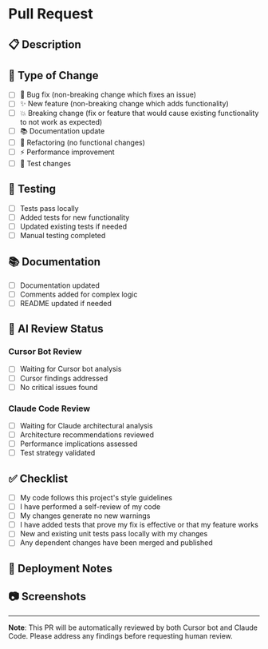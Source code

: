 # Pull Request

## 📋 Description
<!-- Describe what this PR does and why -->

## 🔄 Type of Change
- [ ] 🐛 Bug fix (non-breaking change which fixes an issue)
- [ ] ✨ New feature (non-breaking change which adds functionality)
- [ ] 💥 Breaking change (fix or feature that would cause existing functionality to not work as expected)
- [ ] 📚 Documentation update
- [ ] 🔧 Refactoring (no functional changes)
- [ ] ⚡ Performance improvement
- [ ] 🧪 Test changes

## 🧪 Testing
- [ ] Tests pass locally
- [ ] Added tests for new functionality
- [ ] Updated existing tests if needed
- [ ] Manual testing completed

## 📚 Documentation
- [ ] Documentation updated
- [ ] Comments added for complex logic
- [ ] README updated if needed

## 🤖 AI Review Status

### Cursor Bot Review
- [ ] Waiting for Cursor bot analysis
- [ ] Cursor findings addressed
- [ ] No critical issues found

### Claude Code Review
- [ ] Waiting for Claude architectural analysis
- [ ] Architecture recommendations reviewed
- [ ] Performance implications assessed
- [ ] Test strategy validated

## ✅ Checklist
- [ ] My code follows this project's style guidelines
- [ ] I have performed a self-review of my code
- [ ] My changes generate no new warnings
- [ ] I have added tests that prove my fix is effective or that my feature works
- [ ] New and existing unit tests pass locally with my changes
- [ ] Any dependent changes have been merged and published

## 🚀 Deployment Notes
<!-- Any special deployment instructions or rollback procedures -->

## 📷 Screenshots
<!-- If applicable, add screenshots to help explain your changes -->

---

**Note**: This PR will be automatically reviewed by both Cursor bot and Claude Code. Please address any findings before requesting human review.
